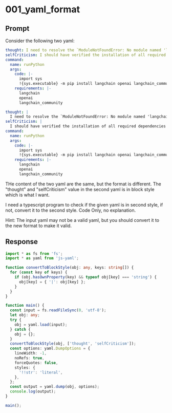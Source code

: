 # 001_yaml_format

## Prompt

Consider the following two yaml:

```yaml
thought: I need to resolve the `ModuleNotFoundError: No module named 'langchain_community'` error by ensuring that all necessary dependencies are correctly installed.
selfCriticism: I should have verified the installation of all required dependencies before running the code.
command:
  name: runPython
  args:
    code: |-
      import sys
      !{sys.executable} -m pip install langchain openai langchain_community
    requirements: |-
      langchain
      openai
      langchain_community
```

```yaml
thought: |
  I need to resolve the `ModuleNotFoundError: No module named 'langchain_community'` error by ensuring that all necessary dependencies are correctly installed.
selfCriticism: |
  I should have verified the installation of all required dependencies before running the code.
command:
  name: runPython
  args:
    code: |-
      import sys
      !{sys.executable} -m pip install langchain openai langchain_community
    requirements: |-
      langchain
      openai
      langchain_community
```

THe content of the two yaml are the same, but the format is different. The "thought" and "selfCriticism" value in the second yaml is in block style which is what I want. 

I need a typescript program to check if the given yaml is in second style, if not, convert it to the second style. Code Only, no explanation.

Hint: The input yaml may not be a valid yaml, but you should convert it to the new format to make it valid.

## Response

```typescript
import * as fs from 'fs';
import * as yaml from 'js-yaml';

function convertToBlockStyle(obj: any, keys: string[]) {
  for (const key of keys) {
    if (obj.hasOwnProperty(key) && typeof obj[key] === 'string') {
      obj[key] = { '|': obj[key] };
    }
  }
}

function main() {
  const input = fs.readFileSync(0, 'utf-8');
  let obj: any;
  try {
    obj = yaml.load(input);
  } catch {
    obj = {};
  }
  convertToBlockStyle(obj, ['thought', 'selfCriticism']);
  const options: yaml.DumpOptions = {
    lineWidth: -1,
    noRefs: true,
    forceQuotes: false,
    styles: {
      '!!str': 'literal',
    },
  };
  const output = yaml.dump(obj, options);
  console.log(output);
}

main();
```

